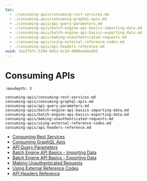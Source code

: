 ```yaml
---
toc:
  - ./consuming-apis/consuming-rest-services.md
  - ./consuming-apis/consuming-graphql-apis.md
  - ./consuming-apis/api-query-parameters.md
  - ./consuming-apis/batch-engine-api-basics-importing-data.md
  - ./consuming-apis/batch-engine-api-basics-exporting-data.md
  - ./consuming-apis/making-unauthenticated-requests.md
  - ./consuming-apis/using-external-reference-codes.md
  - ./consuming-apis/api-headers-reference.md
uuid: 31e2f6fc-5394-4d53-bc3d-d098eda6adb5
---
```

# Consuming APIs

```{toctree}
:maxdepth: 3

consuming-apis/consuming-rest-services.md
consuming-apis/consuming-graphql-apis.md
consuming-apis/api-query-parameters.md
consuming-apis/batch-engine-api-basics-importing-data.md
consuming-apis/batch-engine-api-basics-exporting-data.md
consuming-apis/making-unauthenticated-requests.md
consuming-apis/using-external-reference-codes.md
consuming-apis/api-headers-reference.md
```

* [Consuming Rest Services](./consuming-apis/consuming-rest-services.md)
* [Consuming GraphQL Apis](./consuming-apis/consuming-graphql-apis.md)
* [API Query Parameters](./consuming-apis/api-query-parameters.md)
* [Batch Engine API Basics - Importing Data](./consuming-apis/batch-engine-api-basics-importing-data.md)
* [Batch Engine API Basics - Exporting Data](./consuming-apis/batch-engine-api-basics-exporting-data.md)
* [Making Unauthenticated Requests](./consuming-apis/making-unauthenticated-requests.md)
* [Using External Reference Codes](./consuming-apis/using-external-reference-codes.md)
* [API Headers Reference](./consuming-apis/api-headers-reference.md)
